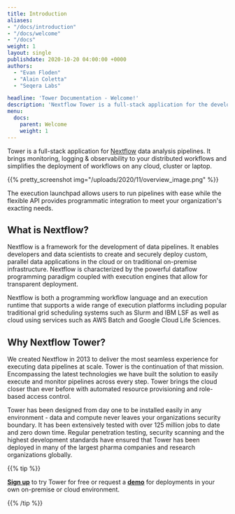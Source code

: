 ```yaml
---
title: Introduction
aliases:
- "/docs/introduction"
- "/docs/welcome"
- "/docs"
weight: 1
layout: single
publishdate: 2020-10-20 04:00:00 +0000
authors:
  - "Evan Floden"
  - "Alain Coletta"
  - "Seqera Labs"

headline: 'Tower Documentation - Welcome!'
description: 'Nextflow Tower is a full-stack application for the development, deployment and monitoring of Nextflow data analysis pipelines.'
menu:
  docs:
    parent: Welcome
    weight: 1
---
```


Tower is a full-stack application for [Nextflow](https://nextflow.io) data analysis pipelines. It brings monitoring, logging & observability to your distributed workflows and simplifies the deployment of workflows on any cloud, cluster or laptop. 

{{% pretty_screenshot img="/uploads/2020/11/overview_image.png" %}}

The execution launchpad allows users to run pipelines with ease while the flexible API provides programmatic integration to meet your organization's exacting needs.


## What is Nextflow?

Nextflow is a framework for the development of data pipelines. It enables developers and data scientists to create and securely deploy custom, parallel data applications in the cloud or on traditional on-premise infrastructure. Nextflow is characterized by the powerful dataflow programming paradigm coupled with execution engines that allow for transparent deployment.

Nextflow is both a programming workflow language and an execution runtime that supports a wide range of execution platforms including popular traditional grid scheduling systems such as Slurm and IBM LSF as well as cloud using services such as AWS Batch and Google Cloud Life Sciences.

## Why Nextflow Tower?

We created Nextflow in 2013 to deliver the most seamless experience for executing data pipelines at scale. Tower is the continuation of that mission. Encompassing the latest technologies we have built the solution to easily execute and monitor pipelines across every step. Tower brings the cloud closer than ever before with automated resource provisioning and role-based access control. 

Tower has been designed from day one to be installed easily in any environment - data and compute never leaves your organizations security boundary. It has been extensively tested with over 125 million jobs to date and zero down time. Regular penetration testing, security scanning and the highest development standards have ensured that Tower has been deployed in many of the largest pharma companies and research organizations globally.

{{% tip %}}

[**Sign up**](https://tower.nf "Nextflow Tower") to try Tower for free or request a [**demo**](https://meetings.hubspot.com/evan141 "Nextflow Tower Demo") for deployments in your own on-premise or cloud environment.

{{% /tip %}}
